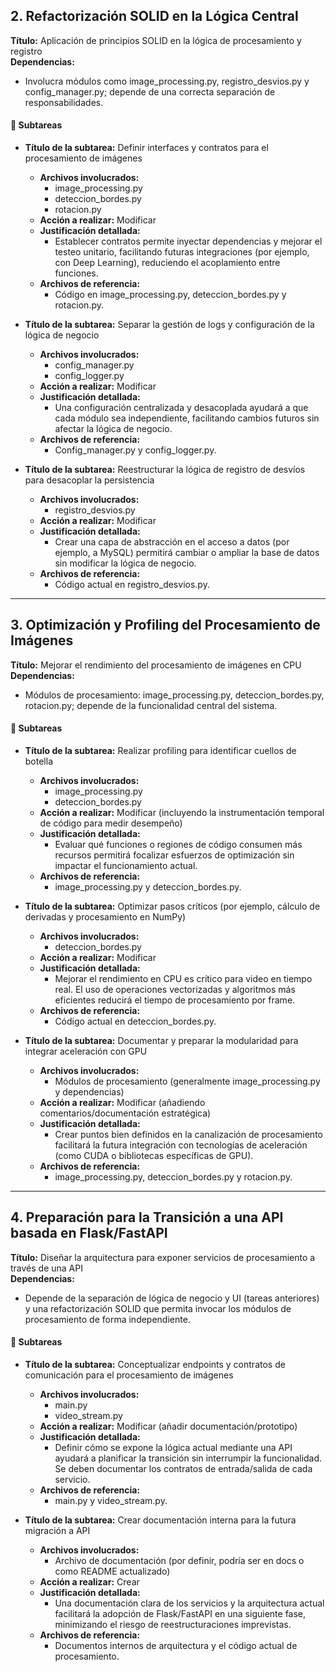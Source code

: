 ## 2. Refactorización SOLID en la Lógica Central

**Título:** Aplicación de principios SOLID en la lógica de procesamiento y registro  
**Dependencias:**  
- Involucra módulos como image_processing.py, registro_desvios.py y config_manager.py; depende de una correcta separación de responsabilidades.

#### 🔹 Subtareas

- **Título de la subtarea:** Definir interfaces y contratos para el procesamiento de imágenes  
  - **Archivos involucrados:**  
    - image_processing.py
    - deteccion_bordes.py
    - rotacion.py
  - **Acción a realizar:** Modificar  
  - **Justificación detallada:**  
    - Establecer contratos permite inyectar dependencias y mejorar el testeo unitario, facilitando futuras integraciones (por ejemplo, con Deep Learning), reduciendo el acoplamiento entre funciones.
  - **Archivos de referencia:**  
    - Código en image_processing.py, deteccion_bordes.py y rotacion.py.

- **Título de la subtarea:** Separar la gestión de logs y configuración de la lógica de negocio  
  - **Archivos involucrados:**  
    - config_manager.py
    - config_logger.py
  - **Acción a realizar:** Modificar  
  - **Justificación detallada:**  
    - Una configuración centralizada y desacoplada ayudará a que cada módulo sea independiente, facilitando cambios futuros sin afectar la lógica de negocio.
  - **Archivos de referencia:**  
    - Config_manager.py y config_logger.py.

- **Título de la subtarea:** Reestructurar la lógica de registro de desvíos para desacoplar la persistencia  
  - **Archivos involucrados:**  
    - registro_desvios.py
  - **Acción a realizar:** Modificar  
  - **Justificación detallada:**  
    - Crear una capa de abstracción en el acceso a datos (por ejemplo, a MySQL) permitirá cambiar o ampliar la base de datos sin modificar la lógica de negocio.
  - **Archivos de referencia:**  
    - Código actual en registro_desvios.py.

---

## 3. Optimización y Profiling del Procesamiento de Imágenes

**Título:** Mejorar el rendimiento del procesamiento de imágenes en CPU  
**Dependencias:**  
- Módulos de procesamiento: image_processing.py, deteccion_bordes.py, rotacion.py; depende de la funcionalidad central del sistema.

#### 🔹 Subtareas

- **Título de la subtarea:** Realizar profiling para identificar cuellos de botella  
  - **Archivos involucrados:**  
    - image_processing.py
    - deteccion_bordes.py
  - **Acción a realizar:** Modificar (incluyendo la instrumentación temporal de código para medir desempeño)  
  - **Justificación detallada:**  
    - Evaluar qué funciones o regiones de código consumen más recursos permitirá focalizar esfuerzos de optimización sin impactar el funcionamiento actual.
  - **Archivos de referencia:**  
    - image_processing.py y deteccion_bordes.py.

- **Título de la subtarea:** Optimizar pasos críticos (por ejemplo, cálculo de derivadas y procesamiento en NumPy)  
  - **Archivos involucrados:**  
    - deteccion_bordes.py
  - **Acción a realizar:** Modificar  
  - **Justificación detallada:**  
    - Mejorar el rendimiento en CPU es crítico para video en tiempo real. El uso de operaciones vectorizadas y algoritmos más eficientes reducirá el tiempo de procesamiento por frame.
  - **Archivos de referencia:**  
    - Código actual en deteccion_bordes.py.

- **Título de la subtarea:** Documentar y preparar la modularidad para integrar aceleración con GPU  
  - **Archivos involucrados:**  
    - Módulos de procesamiento (generalmente image_processing.py y dependencias)
  - **Acción a realizar:** Modificar (añadiendo comentarios/documentación estratégica)  
  - **Justificación detallada:**  
    - Crear puntos bien definidos en la canalización de procesamiento facilitará la futura integración con tecnologías de aceleración (como CUDA o bibliotecas específicas de GPU).
  - **Archivos de referencia:**  
    - image_processing.py, deteccion_bordes.py y rotacion.py.

---

## 4. Preparación para la Transición a una API basada en Flask/FastAPI

**Título:** Diseñar la arquitectura para exponer servicios de procesamiento a través de una API  
**Dependencias:**  
- Depende de la separación de lógica de negocio y UI (tareas anteriores) y una refactorización SOLID que permita invocar los módulos de procesamiento de forma independiente.

#### 🔹 Subtareas

- **Título de la subtarea:** Conceptualizar endpoints y contratos de comunicación para el procesamiento de imágenes  
  - **Archivos involucrados:**  
    - main.py
    - video_stream.py
  - **Acción a realizar:** Modificar (añadir documentación/prototipo)  
  - **Justificación detallada:**  
    - Definir cómo se expone la lógica actual mediante una API ayudará a planificar la transición sin interrumpir la funcionalidad. Se deben documentar los contratos de entrada/salida de cada servicio.
  - **Archivos de referencia:**  
    - main.py y video_stream.py.

- **Título de la subtarea:** Crear documentación interna para la futura migración a API  
  - **Archivos involucrados:**  
    - Archivo de documentación (por definir, podría ser en docs o como README actualizado)
  - **Acción a realizar:** Crear  
  - **Justificación detallada:**  
    - Una documentación clara de los servicios y la arquitectura actual facilitará la adopción de Flask/FastAPI en una siguiente fase, minimizando el riesgo de reestructuraciones imprevistas.
  - **Archivos de referencia:**  
    - Documentos internos de arquitectura y el código actual de procesamiento.
